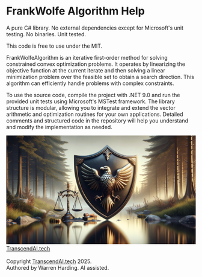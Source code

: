 # FrankWolfe Algorithm Help

A pure C# library. No external dependencies except for Microsoft's unit testing. No binaries. Unit tested.

This code is free to use under the MIT.

FrankWolfeAlgorithm is an iterative first-order method for solving constrained convex optimization problems. It operates by linearizing the objective function at the current iterate and then solving a linear minimization problem over the feasible set to obtain a search direction. This algorithm can efficiently handle problems with complex constraints.

To use the source code, compile the project with .NET 9.0 and run the provided unit tests using Microsoft's MSTest framework. The library structure is modular, allowing you to integrate and extend the vector arithmetic and optimization routines for your own applications. Detailed comments and structured code in the repository will help you understand and modify the implementation as needed.

![AI Image](aiimage.jpg)
[TranscendAI.tech](https://TranscendAI.tech)<br>
<br>
Copyright [TranscendAI.tech](https://TranscendAI.tech) 2025.</br>
Authored by Warren Harding. AI assisted.</br>